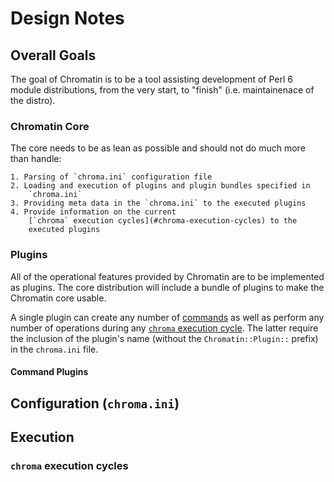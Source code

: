 # Design Notes

## Overall Goals

The goal of Chromatin is to be a tool assisting development of Perl 6
module distributions, from the very start, to "finish" (i.e. maintainenace
of the distro).

### Chromatin Core

The core needs to be as lean as possible and should not do much more than
handle:

    1. Parsing of `chroma.ini` configuration file
    2. Loading and execution of plugins and plugin bundles specified in
        `chroma.ini`
    3. Providing meta data in the `chroma.ini` to the executed plugins
    4. Provide information on the current
        [`chroma` execution cycles](#chroma-execution-cycles) to the
        executed plugins

### Plugins

All of the operational features provided by Chromatin are to be implemented as
plugins. The core distribution will include a bundle of plugins to make the
Chromatin core usable.

A single plugin can create any number of [commands](#command-plugins) as well
as perform any number of operations during any
[`chroma` execution cycle](#chroma-execution-cycles). The latter require
the inclusion of the plugin's name (without the `Chromatin::Plugin::` prefix)
in the `chroma.ini` file.

#### Command Plugins

## Configuration (`chroma.ini`)

## Execution

### `chroma` execution cycles